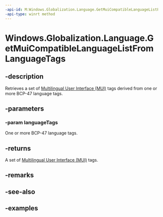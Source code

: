 ```yaml
---
-api-id: M:Windows.Globalization.Language.GetMuiCompatibleLanguageListFromLanguageTags(Windows.Foundation.Collections.IIterable{System.String})
-api-type: winrt method
---
```


<!-- Method syntax
public Windows.Foundation.Collections.IVector<String> GetMuiCompatibleLanguageListFromLanguageTags(IIterable<String> languageTags)
-->

# Windows.Globalization.Language.GetMuiCompatibleLanguageListFromLanguageTags

## -description

Retrieves a set of [Multilingual User Interface (MUI)](/win32/intl/multilingual-user-interface) tags derived from one or more BCP-47 language tags.

## -parameters

### -param languageTags

One or more BCP-47 language tags.

## -returns

A set of [Multilingual User Interface (MUI)](/win32/intl/multilingual-user-interface) tags.

## -remarks

## -see-also

## -examples
